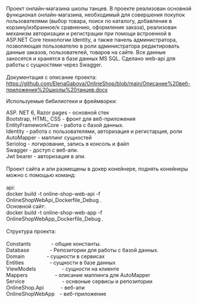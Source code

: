 Проект онлайн-магазина школы танцев. 
В проекте реализован основной функционал онлайн-магазина, необходимый для совершения покупок пользователями (выбор товара, поиск по каталогу, добавление в корзину/избранное/к сравнению, оформление заказа), реализован механизм авторизации и регистрации при помощи встроенной в ASP.NET Core технологии Identity, а также панель администратора, позволяющая пользователю в роли администратора редактировать данные заказов, пользователей, товаров на сайте. 
Все данные заносятся и хранятся в базе данных MS SQL. Сделано web-api для работы с сущностями через Swagger.
<br><br>
Документация с описание проекта:
<br>https://github.com/ElenaGabova/OnlineShop/blob/main/Описание%20веб-приложения%20школы%20танцев.docx

Используемые бибилиотеки и фреймворки:

ASP. NET 6, Razor pages - основной стек
<br>
Bootstrap, HTML, CSS - фронт для веб-приложения
<br>
EntityFrameworkCore - работа с базой данных.
<br>
Identity - работа с пользователями, авторизация и регистарция, роли
<br>
AutoMapper - маппинг сущностей
<br>
Seriolog - логирование, запись в консоль и файл 
<br>
Swagger - доступ с веб-апи.
<br>
Jwt bearer - авторизация в апи.
<br>
<br>
Проект сайта и апи размещены в докер конейнере, поднять конейнеры можно с помощью команд:
<br>
<br>api: 
<br>docker build -t online-shop-web-api -f OnlineShopWebApi_Dockerfile_Debug .
<br>
Основной сайт: 
<br>docker build -t online-shop-web-app -f OnlineShopWebApp_Dockerfile_Debug .
<br><br>
Структура проекта:
<br>
<br>Constants&emsp;&emsp;&emsp;&emsp;- общие константы.
<br>Database&emsp;&emsp;&emsp;&emsp;- Репозитории для работы с базой данных. 
<br>Domain&emsp;&emsp;&emsp;&emsp;     - сущности в сервисах
<br>Entities&emsp;&emsp;&emsp;&emsp;&emsp;- сущности в базе данных
<br>ViewModels&emsp;&emsp;&emsp;&emsp;&emsp;- сущности на клиенте
<br>Mappers &emsp;&emsp;&emsp;&emsp;&emsp;- описание маппинга для AutoMapper
<br>Service&emsp;&emsp;&emsp;&emsp;&emsp;&emsp;&emsp; - оснвоные сервисы и репозитории
<br>OnlineShop.Api&emsp;&emsp;&emsp; - веб-апи
<br>OnlineShopWebApp&emsp;- веб-приложение










